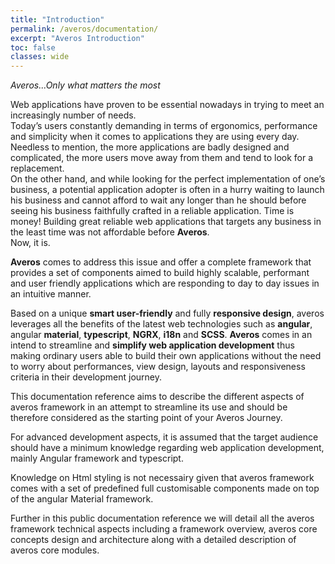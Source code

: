 ```yaml
---
title: "Introduction"
permalink: /averos/documentation/
excerpt: "Averos Introduction"
toc: false
classes: wide
---
```

_Averos...Only what matters the most_

<!-- <p align="center">
<img width="400" height="350" src="{{ site.baseurl }}/assets/logo/averos.svg">
<br/> 
</p>

<br/> -->

<div style="width: 22em;" align="center">
      <div id="averos-anim"></div>
</div>

Web applications have proven to be essential nowadays in trying to meet an increasingly number of needs.<br/>
Today’s users constantly demanding in terms of ergonomics, performance and simplicity when it comes to applications they are using every day.<br/>
Needless to mention, the more applications are badly designed and complicated, the more users move away from them and tend to look for a replacement.<br/>
On the other hand, and while looking for the perfect implementation of one’s business, a potential application adopter is often in a hurry waiting to launch his business and cannot afford to wait any longer than he should before seeing his business faithfully crafted in a reliable application. Time is money!
Building great reliable web applications that targets any business in the least time was not affordable before **Averos**. <br/>
Now, it is.

**Averos** comes to address this issue and offer a complete framework that provides a set of components aimed to build highly scalable, performant and user friendly applications which are responding to day to day issues in an intuitive manner. <br/>

Based on a unique **smart user-friendly** and fully **responsive design**, averos leverages all the benefits of the latest web technologies such as **angular**, angular **material**, **typescript**, **NGRX**, **i18n** and **SCSS**. **Averos** comes in an intend to streamline and **simplify web application development** thus making ordinary users able to build their own applications without the need to worry about performances, view design, layouts and responsiveness criteria in their development journey.<br/>

This documentation reference aims to describe the different aspects of averos framework in an attempt to streamline its use and should be therefore considered as the starting point of your Averos Journey. <br/>

For advanced development aspects, it is assumed that the target audience should have a minimum knowledge regarding web application development, mainly Angular framework and typescript. <br/>

Knowledge on Html styling is not necessairy given that averos framework comes with a set of predefined full customisable components made on top of the angular Material framework.<br/>

Further in this public documentation reference we will detail all the averos framework technical aspects including a framework overview, averos core concepts design and architecture along with a detailed description of averos core modules. <br/>

